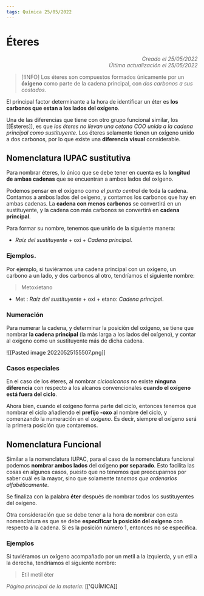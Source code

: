 ```yaml
---
tags: Química 25/05/2022
---
```


# Éteres
<div style="text-align: right; opacity: 0.7; font-style: italic;">Creado el 25/05/2022</div>
<div style="text-align: right; opacity: 0.7; font-style: italic;">Última actualización el 25/05/2022</div>

> [!INFO]
> Los éteres son compuestos formados únicamente por un **óxigeno** como parte de la cadena principal, con *dos carbonos a sus costados.*

El principal factor determinante a la hora de identificar un éter es **los carbonos que estan a los lados del oxígeno**. 

Una de las diferencias que tiene con otro grupo funcional similar, los [[Ésteres]], es que *los éteres no llevan una cetona $COO$ unida a la cadena principal como sustituyente*. Los éteres solamente tienen un oxígeno unido a dos carbonos, por lo que existe una **diferencia visual** considerable.

## Nomenclatura IUPAC sustitutiva

Para nombrar éteres, lo único que se debe tener en cuenta es la **longitud de ambas cadenas** que se encuentran a ambos lados del oxígeno.

Podemos pensar en el oxígeno como *el punto central* de toda la cadena. Contamos a ambos lados del oxígeno, y contamos los carbonos que hay en ambas cadenas. La **cadena con menos carbonos** se convertirá en un sustituyente, y la cadena con más carbonos se convertirá en **cadena principal**.

Para formar su nombre, tenemos que unirlo de la siguiente manera:
- *Raíz del sustituyente* + oxi + *Cadena principal*.

### Ejemplos.

Por ejemplo, si tuviéramos una cadena principal con un oxígeno, un carbono a un lado, y dos carbonos al otro, tendríamos el siguiente nombre:

> Metoxietano

- Met : *Raíz del sustituyente* + oxi + etano: *Cadena principal*.

### Numeración 

Para numerar la cadena, y determinar la posición del oxígeno, se tiene que nombrar **la cadena principal** (la más larga a los lados del oxígeno), y contar al oxígeno como un sustituyente más de dicha cadena.

![[Pasted image 20220525155507.png]]

### Casos especiales

En el caso de los éteres, al nombrar *cicloalcanos* no existe **ninguna diferencia** con respecto a los alcanos convencionales **cuando el oxígeno está fuera del ciclo**.

Ahora bien, cuando el oxígeno forma parte del ciclo, entonces tenemos que nombrar el ciclo añadiendo el **prefijo -oxo** al nombre del ciclo, y comenzando la numeración en el *oxígeno*. Es decir, siempre el oxígeno será la primera posición que contaremos.

## Nomenclatura Funcional

Similar a la nomenclatura IUPAC, para el caso de la nomenclatura funcional podemos **nombrar ambos lados** del oxígeno **por separado**. Esto facilita las cosas en algunos casos, puesto que no tenemos que preocuparnos por saber cuál es la mayor, sino que solamente *tenemos que ordenarlos alfabéticamente*.

Se finaliza con la palabra **éter** después de nombrar todos los sustituyentes del oxígeno.

Otra consideración que se debe tener a la hora de nombrar con esta nomenclatura es que se debe **específicar la posición del oxígeno** con respecto a la cadena. Si es la posición número 1, entonces no se especifíca.

### Ejemplos

Si tuviéramos un oxígeno acompañado por un metil a la izquierda, y un etil a la derecha, tendríamos el siguiente nombre:

> Etil metil éter

<span style="opacity: 0.7; font-style: italic;">Página principal de la materia:</span> [['QUÍMICA]]